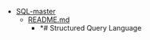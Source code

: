 - <a href = "E:\Node_projects\Node_Way\ArchivTSH_2\ArhivTimur_2\SQL-master\cat.SQL-master\dir.SQL-master.md">SQL-master</a>
    - <a href = "E:\Node_projects\Node_Way\ArchivTSH_2\ArhivTimur_2\SQL-master\README.md">README.md</a>
        - *# Structured Query Language
